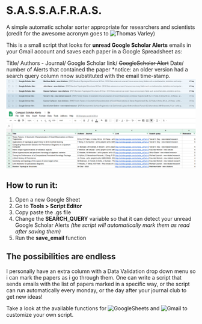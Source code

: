# S.A.S.S.A.F.R.A.S.
A simple automatic scholar sorter appropriate for researchers and scientists (credit for the awesome acronym goes to ![Thomas Varley](https://github.com/ThosV))

This is a small script that looks for **unread Google Scholar Alerts** emails in your Gmail account and saves each paper in a Google Spreadsheet as:

Title/ Authors - Journal/ Google Scholar link/ ~~GoogleScholar Alert~~ Date/ number of Alerts that contained the paper
*notice: an older version had a search query column nnow substituted with the email time-stamp.
![Gmail alerts](gmail_GSalerts.png)
![Google sheet](gsheet_GSalerts.png)

## How to run it:
1. Open a new Google Sheet
2. Go to **Tools > Script Editor**
3. Copy paste the .gs file
4. Change the **SEARCH_QUERY** variable so that it can detect your unread Google Scholar Alerts *(the script will automatically mark them as read after saving them)*
5. Run the **save_email** function

## The possibilities are endless
I personally have an extra column with a Data Validation drop down menu so i can mark the papers as i go through them. One can write a script that sends emails with the list of papers marked in a specific way, or the script can run automatically every monday, or the day after your journal club to get new ideas! 

Take a look at the available functions for ![GoogleSheets](https://developers.google.com/apps-script/reference/spreadsheet/spreadsheet-app) and ![Gmail](https://developers.google.com/apps-script/reference/gmail/gmail-app) to customize your own script.
